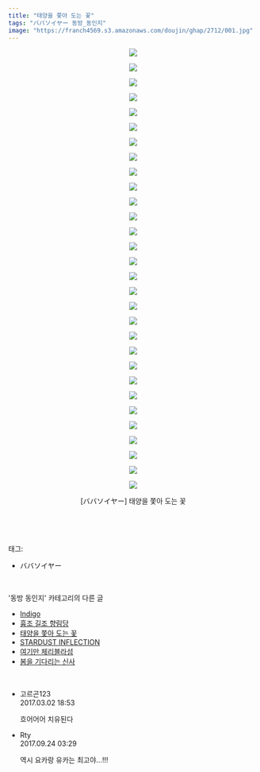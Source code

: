 ```yaml
---
title: "태양을 쫓아 도는 꽃"
tags: "ババソイヤー 동방_동인지"
image: "https://franch4569.s3.amazonaws.com/doujin/ghap/2712/001.jpg"
---
```

<div class="article">
<p style="text-align: center; clear: none; float: none;"><img src="{{ site.imgserver2 }}/ghap/2712/001.jpg"/></p>
<p style="text-align: center; clear: none; float: none;"><img src="{{ site.imgserver2 }}/ghap/2712/002.jpg"/></p>
<p style="text-align: center; clear: none; float: none;"><img src="{{ site.imgserver2 }}/ghap/2712/003.jpg"/></p>
<p style="text-align: center; clear: none; float: none;"><img src="{{ site.imgserver2 }}/ghap/2712/004.jpg"/></p>
<p style="text-align: center; clear: none; float: none;"><img src="{{ site.imgserver2 }}/ghap/2712/005.jpg"/></p>
<p style="text-align: center; clear: none; float: none;"><img src="{{ site.imgserver2 }}/ghap/2712/006.jpg"/></p>
<p style="text-align: center; clear: none; float: none;"><img src="{{ site.imgserver2 }}/ghap/2712/007.jpg"/></p>
<p style="text-align: center; clear: none; float: none;"><img src="{{ site.imgserver2 }}/ghap/2712/008.jpg"/></p>
<p style="text-align: center; clear: none; float: none;"><img src="{{ site.imgserver2 }}/ghap/2712/009.jpg"/></p>
<p style="text-align: center; clear: none; float: none;"><img src="{{ site.imgserver2 }}/ghap/2712/010.jpg"/></p>
<p style="text-align: center; clear: none; float: none;"><img src="{{ site.imgserver2 }}/ghap/2712/011.jpg"/></p>
<p style="text-align: center; clear: none; float: none;"><img src="{{ site.imgserver2 }}/ghap/2712/012.jpg"/></p>
<p style="text-align: center; clear: none; float: none;"><img src="{{ site.imgserver2 }}/ghap/2712/013.jpg"/></p>
<p style="text-align: center; clear: none; float: none;"><img src="{{ site.imgserver2 }}/ghap/2712/014.jpg"/></p>
<p style="text-align: center; clear: none; float: none;"><img src="{{ site.imgserver2 }}/ghap/2712/015.jpg"/></p>
<p style="text-align: center; clear: none; float: none;"><img src="{{ site.imgserver2 }}/ghap/2712/016.jpg"/></p>
<p style="text-align: center; clear: none; float: none;"><img src="{{ site.imgserver2 }}/ghap/2712/017.jpg"/></p>
<p style="text-align: center; clear: none; float: none;"><img src="{{ site.imgserver2 }}/ghap/2712/018.jpg"/></p>
<p style="text-align: center; clear: none; float: none;"><img src="{{ site.imgserver2 }}/ghap/2712/019.jpg"/></p>
<p style="text-align: center; clear: none; float: none;"><img src="{{ site.imgserver2 }}/ghap/2712/020.jpg"/></p>
<p style="text-align: center; clear: none; float: none;"><img src="{{ site.imgserver2 }}/ghap/2712/021.jpg"/></p>
<p style="text-align: center; clear: none; float: none;"><img src="{{ site.imgserver2 }}/ghap/2712/022.jpg"/></p>
<p style="text-align: center; clear: none; float: none;"><img src="{{ site.imgserver2 }}/ghap/2712/023.jpg"/></p>
<p style="text-align: center; clear: none; float: none;"><img src="{{ site.imgserver2 }}/ghap/2712/024.jpg"/></p>
<p style="text-align: center; clear: none; float: none;"><img src="{{ site.imgserver2 }}/ghap/2712/025.jpg"/></p>
<p style="text-align: center; clear: none; float: none;"><img src="{{ site.imgserver2 }}/ghap/2712/026.jpg"/></p>
<p style="text-align: center; clear: none; float: none;"><img src="{{ site.imgserver2 }}/ghap/2712/027.jpg"/></p>
<p style="text-align: center; clear: none; float: none;"><img src="{{ site.imgserver2 }}/ghap/2712/028.jpg"/></p>
<p style="text-align: center; clear: none; float: none;"><img src="{{ site.imgserver2 }}/ghap/2712/029.jpg"/></p>
<p style="text-align: center; clear: none; float: none;"><img src="{{ site.imgserver2 }}/ghap/2712/030.jpg"/></p>
<p style="text-align: center; clear: none; float: none;">[ババソイヤー] 태양을 쫓아 도는 꽃</p>
<p><br/></p>
</div><br/>
<div class="tagTrail">
<p>태그: </p>
<ul>
<li>ババソイヤー</li>
</ul>
</div><br/>
<div class="another">
<p>'동방 동인지' 카테고리의 다른 글</p>
<ul>
<li><a href="/ghap_2714">Indigo</a></li>
<li><a href="/ghap_2713">흉조 길조 향림당</a></li>
<li><a href="/ghap_2712">태양을 쫓아 도는 꽃</a></li>
<li><a href="/ghap_2711">STARDUST INFLECTION</a></li>
<li><a href="/ghap_2710">여기만 체리블라섬</a></li>
<li><a href="/ghap_2709">봄을 기다리는 신사</a></li>
</ul>
</div><br/>
<div class="cb_module cb_fluid">
<div class="cb_wrt cb_profile">
<div class="comment">
<ul>
<li class="cb_thumb_off" id="comment14929621">
<div class="cb_comment_area">
<div class="cb_info_area">
<div class="cb_section">
<span class="cb_nick_name">고르곤123</span>
</div>
<div class="cb_section">
<span class="cb_date">2017.03.02 18:53 </span>
</div>
</div>
<div class="cb_dsc_comment">
<p class="cb_dsc">
											흐어어어 치유된다 
										</p>
</div>
</div></li>
<li class="cb_thumb_off" id="comment15089391">
<div class="cb_comment_area">
<div class="cb_info_area">
<div class="cb_section">
<span class="cb_nick_name">Rty</span>
</div>
<div class="cb_section">
<span class="cb_date">2017.09.24 03:29 </span>
</div>
</div>
<div class="cb_dsc_comment">
<p class="cb_dsc">
											역시 요카랑 유카는 최고야...!!!
										</p>
</div>
</div></li>
</ul>
</div>
</div><!-- commentList close -->
</div><br/>
